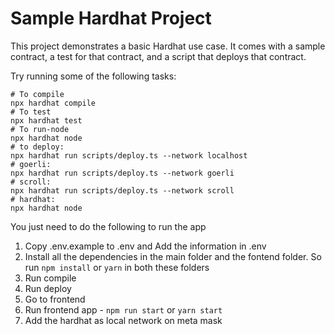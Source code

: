 # Sample Hardhat Project

This project demonstrates a basic Hardhat use case. It comes with a sample contract, a test for that contract, and a script that deploys that contract.

Try running some of the following tasks:

```shell
# To compile
npx hardhat compile
# To test
npx hardhat test
# To run-node
npx hardhat node
# to deploy:
npx hardhat run scripts/deploy.ts --network localhost
# goerli:
npx hardhat run scripts/deploy.ts --network goerli
# scroll:
npx hardhat run scripts/deploy.ts --network scroll
# hardhat:
npx hardhat node
```

You just need to do the following to run the app
1) Copy .env.example to .env and Add the information in .env
2) Install all the dependencies in the main folder and the fontend folder. So run `npm install` or `yarn` in both these folders
3) Run compile
4) Run deploy
5) Go to frontend
6) Run frontend app - `npm run start` or `yarn start`
7) Add the hardhat as local network on meta mask
